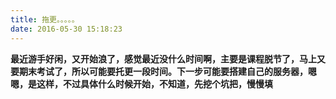```yaml
---
title: 拖更。。。。。
date: 2016-05-30 15:18:23
---
```

**最近游手好闲，又开始浪了，感觉最近没什么时间啊，主要是课程脱节了，马上又要期末考试了，所以可能要托更一段时间。下一步可能要搭建自己的服务器，嗯嗯，是这样，不过具体什么时候开始，不知道，先挖个坑把，慢慢填**